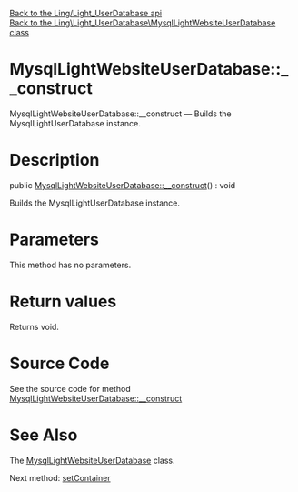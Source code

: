 [Back to the Ling/Light_UserDatabase api](https://github.com/lingtalfi/Light_UserDatabase/blob/master/doc/api/Ling/Light_UserDatabase.md)<br>
[Back to the Ling\Light_UserDatabase\MysqlLightWebsiteUserDatabase class](https://github.com/lingtalfi/Light_UserDatabase/blob/master/doc/api/Ling/Light_UserDatabase/MysqlLightWebsiteUserDatabase.md)


MysqlLightWebsiteUserDatabase::__construct
================



MysqlLightWebsiteUserDatabase::__construct — Builds the MysqlLightUserDatabase instance.




Description
================


public [MysqlLightWebsiteUserDatabase::__construct](https://github.com/lingtalfi/Light_UserDatabase/blob/master/doc/api/Ling/Light_UserDatabase/MysqlLightWebsiteUserDatabase/__construct.md)() : void




Builds the MysqlLightUserDatabase instance.




Parameters
================

This method has no parameters.


Return values
================

Returns void.








Source Code
===========
See the source code for method [MysqlLightWebsiteUserDatabase::__construct](https://github.com/lingtalfi/Light_UserDatabase/blob/master/MysqlLightWebsiteUserDatabase.php#L135-L146)


See Also
================

The [MysqlLightWebsiteUserDatabase](https://github.com/lingtalfi/Light_UserDatabase/blob/master/doc/api/Ling/Light_UserDatabase/MysqlLightWebsiteUserDatabase.md) class.

Next method: [setContainer](https://github.com/lingtalfi/Light_UserDatabase/blob/master/doc/api/Ling/Light_UserDatabase/MysqlLightWebsiteUserDatabase/setContainer.md)<br>

